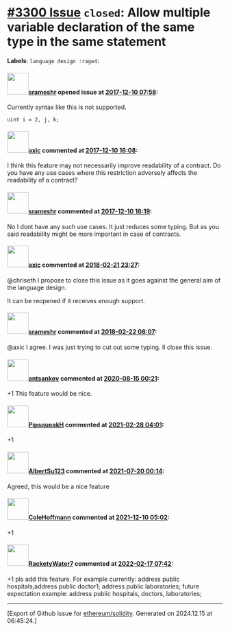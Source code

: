 # [\#3300 Issue](https://github.com/ethereum/solidity/issues/3300) `closed`: Allow multiple variable declaration of the same type in the same statement
**Labels**: `language design :rage4:`


#### <img src="https://avatars.githubusercontent.com/u/8149408?u=c0691d1ea37d0f9494bacf698d2aee46c1ecab91&v=4" width="50">[srameshr](https://github.com/srameshr) opened issue at [2017-12-10 07:58](https://github.com/ethereum/solidity/issues/3300):

Currently syntax like this is not supported.
```
uint i = 2, j, k;
```

#### <img src="https://avatars.githubusercontent.com/u/20340?v=4" width="50">[axic](https://github.com/axic) commented at [2017-12-10 16:08](https://github.com/ethereum/solidity/issues/3300#issuecomment-350558740):

I think this feature may not necessarily improve readability of a contract. Do you have any use cases where this restriction adversely affects the readability of a contract?

#### <img src="https://avatars.githubusercontent.com/u/8149408?u=c0691d1ea37d0f9494bacf698d2aee46c1ecab91&v=4" width="50">[srameshr](https://github.com/srameshr) commented at [2017-12-10 16:19](https://github.com/ethereum/solidity/issues/3300#issuecomment-350559519):

No I dont have any such use cases.
It just reduces some typing. But as you said readability might be more important in case of contracts.

#### <img src="https://avatars.githubusercontent.com/u/20340?v=4" width="50">[axic](https://github.com/axic) commented at [2018-02-21 23:27](https://github.com/ethereum/solidity/issues/3300#issuecomment-367513784):

@chriseth I propose to close this issue as it goes against the general aim of the language design.

It can be reopened if it receives enough support.

#### <img src="https://avatars.githubusercontent.com/u/8149408?u=c0691d1ea37d0f9494bacf698d2aee46c1ecab91&v=4" width="50">[srameshr](https://github.com/srameshr) commented at [2018-02-22 08:07](https://github.com/ethereum/solidity/issues/3300#issuecomment-367598555):

@axic I agree. I was just trying to cut out some typing. Il close this issue.

#### <img src="https://avatars.githubusercontent.com/u/2533512?u=c7a6ff832ad2c835e47cff329ceb7644eaa2f8b0&v=4" width="50">[antsankov](https://github.com/antsankov) commented at [2020-08-15 00:21](https://github.com/ethereum/solidity/issues/3300#issuecomment-674319829):

+1 This feature would be nice.

#### <img src="https://avatars.githubusercontent.com/u/13641935?u=c58c3860d0f3096af7e3b07c5ec072ffc32d0489&v=4" width="50">[PipsqueakH](https://github.com/PipsqueakH) commented at [2021-02-28 04:01](https://github.com/ethereum/solidity/issues/3300#issuecomment-787321143):

+1

#### <img src="https://avatars.githubusercontent.com/u/30268067?u=40cbef499e8a82aa93817a092140afe16bcc75c9&v=4" width="50">[AlbertSu123](https://github.com/AlbertSu123) commented at [2021-07-20 00:14](https://github.com/ethereum/solidity/issues/3300#issuecomment-882947158):

Agreed, this would be a nice feature

#### <img src="https://avatars.githubusercontent.com/u/46608689?u=ebad00a47d3583e62afe72c1add53ec76cc47481&v=4" width="50">[ColeHoffmann](https://github.com/ColeHoffmann) commented at [2021-12-10 05:02](https://github.com/ethereum/solidity/issues/3300#issuecomment-990619696):

+1

#### <img src="https://avatars.githubusercontent.com/u/52341921?u=def4d49da0dbf2bccd6d81b11d0ccd2db10c41a2&v=4" width="50">[RacketyWater7](https://github.com/RacketyWater7) commented at [2022-02-17 07:42](https://github.com/ethereum/solidity/issues/3300#issuecomment-1042658343):

+1 pls add this feature.
For example currently:
address public hospitals;address public doctor1; address public laboratories;
future expectation example:
address public hospitals,  doctors, laboratories;


-------------------------------------------------------------------------------



[Export of Github issue for [ethereum/solidity](https://github.com/ethereum/solidity). Generated on 2024.12.15 at 06:45:24.]
